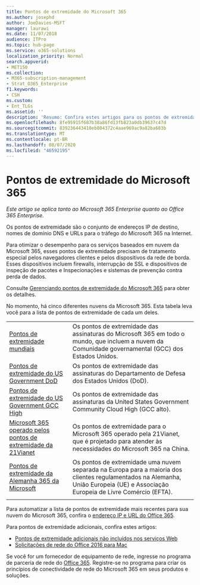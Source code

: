 ```yaml
---
title: Pontos de extremidade do Microsoft 365
ms.author: josephd
author: JoeDavies-MSFT
manager: laurawi
ms.date: 11/07/2018
audience: ITPro
ms.topic: hub-page
ms.service: o365-solutions
localization_priority: Normal
search.appverid:
- MET150
ms.collection:
- M365-subscription-management
- Strat_O365_Enterprise
f1.keywords:
- CSH
ms.custom:
- Ent_TLGs
ms.assetid: ''
description: 'Resumo: Confira estes artigos para os pontos de extremidade de Internet das diferentes nuvens Microsoft 365.'
ms.openlocfilehash: 8fe95915f687b38a86fd13fb823a0db39637c47d
ms.sourcegitcommit: 839236443410eb804372c4aae969ac9a82ba683b
ms.translationtype: MT
ms.contentlocale: pt-BR
ms.lasthandoff: 08/07/2020
ms.locfileid: "46592195"
---
```

# <a name="microsoft-365-endpoints"></a>Pontos de extremidade do Microsoft 365

*Este artigo se aplica tanto ao Microsoft 365 Enterprise quanto ao Office 365 Enterprise.*

Os pontos de extremidade são o conjunto de endereços IP de destino, nomes de domínio DNS e URLs para o tráfego do Microsoft 365 na Internet. 

Para otimizar o desempenho para os serviços baseados em nuvem da Microsoft 365, esses pontos de extremidade precisam de tratamento especial pelos navegadores clientes e pelos dispositivos da rede de borda. Esses dispositivos incluem firewalls, interrupção de SSL e dispositivos de inspeção de pacotes e Inspecionações e sistemas de prevenção contra perda de dados.

Consulte [Gerenciando pontos de extremidade do Microsoft 365](managing-office-365-endpoints.md) para obter os detalhes.

No momento, há cinco diferentes nuvens da Microsoft 365. Esta tabela leva você para a lista de pontos de extremidade de cada um deles.

|||
|:-------|:-----|
| [Pontos de extremidade mundiais](urls-and-ip-address-ranges.md) | Os pontos de extremidade das assinaturas do Microsoft 365 em todo o mundo, que incluem a nuvem da Comunidade governamental (GCC) dos Estados Unidos. |
| [Pontos de extremidade do US Government DoD](office-365-u-s-government-dod-endpoints.md) | Os pontos de extremidade das assinaturas do Departamento de Defesa dos Estados Unidos (DoD). |
| [Pontos de extremidade do US Government GCC High](office-365-u-s-government-gcc-high-endpoints.md) | Os pontos de extremidade das assinaturas da United States Government Community Cloud High (GCC alto). |
| [Microsoft 365 operado pelos pontos de extremidade da 21Vianet](urls-and-ip-address-ranges-21vianet.md) | Os pontos de extremidade para o Microsoft 365 operado pela 21Vianet, que é projetado para atender às necessidades do Microsoft 365 na China. |
| [Pontos de extremidade da Alemanha 365 da Microsoft](office-365-germany-endpoints.md) | Os pontos de extremidade uma nuvem separada na Europa para a maioria dos clientes regulamentados na Alemanha, União Europeia (UE) e Associação Europeia de Livre Comércio (EFTA). |
|||

Para automatizar a lista de pontos de extremidade mais recentes para sua nuvem do Microsoft 365, confira o [endereço IP e URL do Office 365](office-365-ip-web-service.md).

Para pontos de extremidade adicionais, confira estes artigos:

- [Pontos de extremidade adicionais não incluídos nos serviços Web](additional-office365-ip-addresses-and-urls.md)
- [Solicitações de rede do Office 2016 para Mac](network-requests-in-office-2016-for-mac.md)

Se você for um fornecedor de equipamento de rede, ingresse no programa de parceria de rede do [Office 365](office-365-networking-partner-program.md). Registre-se no programa para criar os princípios de conectividade de rede do Microsoft 365 em seus produtos e soluções. 
